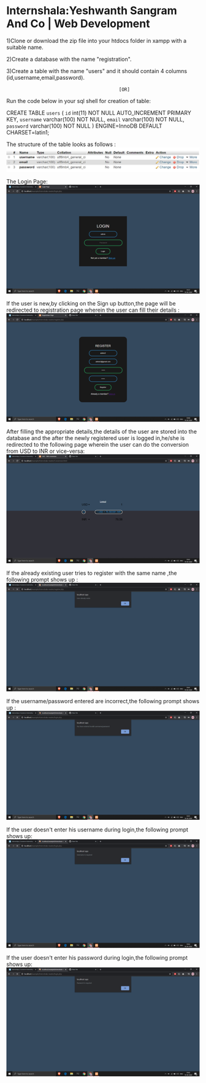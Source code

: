 # Internshala:Yeshwanth Sangram And Co | Web Development

1)Clone or download the zip file into your htdocs folder in xampp with a suitable name.

2)Create a database with the name "registration".

3)Create a table with the name "users" and it should contain 4 columns (id,username,email,password).
                                             
                                             
                                             [OR]
Run the code below in your sql shell for creation of table:

  CREATE TABLE `users` (
              `id` int(11) NOT NULL AUTO_INCREMENT PRIMARY KEY,
              `username` varchar(100) NOT NULL,
              `email` varchar(100) NOT NULL,
              `password` varchar(100) NOT NULL
            ) ENGINE=InnoDB DEFAULT CHARSET=latin1;
            
The structure of the table looks as follows :
![](IMG/DB%20structure.PNG)

The Login Page:
![](IMG/login.png)


If the user is new,by clicking on the Sign up button,the page will be redirected to registration page wherein the user can fill their details :
![](IMG/register.png)


After filling the appropriate details,the details of the user are stored into the database and the after the newly registered user is logged in,he/she is redirected to the following page wherein the user can do the conversion from USD to INR or vice-versa:
![](IMG/converter.png)


If the already existing user tries to register with the same name ,the following prompt shows up :
![](IMG/exists.png)


If the username/password entered are incorrect,the following prompt shows up :
![](IMG/in%20user%20&%20pass.png)


If the user doesn't enter his username during login,the following prompt shows up:
![](IMG/usn%20req.png)


If the user doesn't enter his password during login,the following prompt shows up:
![](IMG/pass%20req.png)




